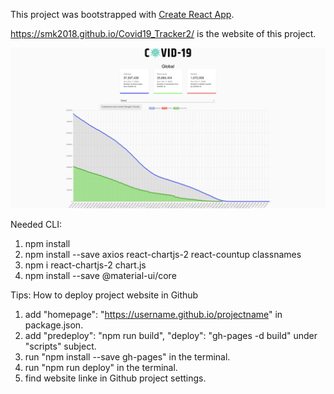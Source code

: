 This project was bootstrapped with [Create React App](https://github.com/facebook/create-react-app).

https://smk2018.github.io/Covid19_Tracker2/ is the website of this project.

![image](https://github.com/smk2018/Covid19_Tracker2/blob/main/Screen%20Shot%202020-10-11%20at%202.49.22%20AM.png)

Needed CLI:
1. npm install
2. npm install --save axios react-chartjs-2 react-countup classnames
3. npm i react-chartjs-2 chart.js
4. npm install --save @material-ui/core 


Tips: How to deploy project website in Github

1. add "homepage": "https://username.github.io/projectname" in package.json.
2. add "predeploy": "npm run build", "deploy": "gh-pages -d build" under "scripts" subject.
3. run "npm install --save gh-pages" in the terminal.
4. run "npm run deploy" in the terminal.
5. find website linke in Github project settings.
